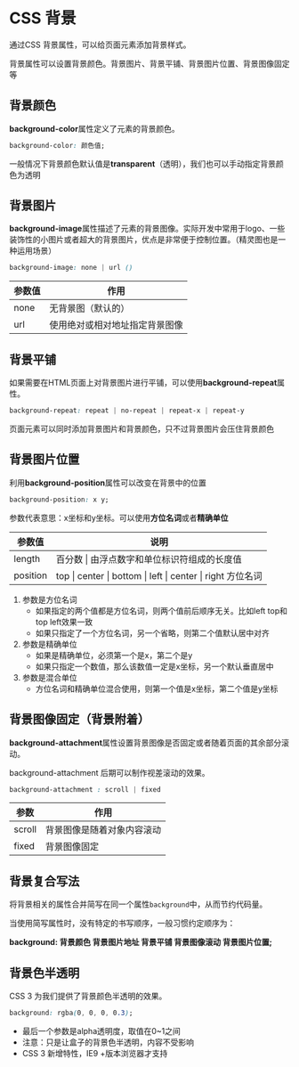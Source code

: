 # CSS 背景

通过CSS 背景属性，可以给页面元素添加背景样式。

背景属性可以设置背景颜色。背景图片、背景平铺、背景图片位置、背景图像固定等

## 背景颜色

**background-color**属性定义了元素的背景颜色。

```css
background-color: 颜色值;
```

一般情况下背景颜色默认值是**transparent**（透明），我们也可以手动指定背景颜色为透明

## 背景图片

**background-image**属性描述了元素的背景图像。实际开发中常用于logo、一些装饰性的小图片或者超大的背景图片，优点是非常便于控制位置。（精灵图也是一种运用场景）

```css
background-image: none | url ()
```

| 参数值 | 作用                           |
| ------ | ------------------------------ |
| none   | 无背景图（默认的）             |
| url    | 使用绝对或相对地址指定背景图像 |

## 背景平铺

如果需要在HTML页面上对背景图片进行平铺，可以使用**background-repeat**属性。

```css
background-repeat: repeat | no-repeat | repeat-x | repeat-y
```

页面元素可以同时添加背景图片和背景颜色，只不过背景图片会压住背景颜色

## 背景图片位置

利用**background-position**属性可以改变在背景中的位置

```css
background-position: x y;
```

参数代表意思：x坐标和y坐标。可以使用**方位名词**或者**精确单位**

| 参数值   | 说明                                                        |
| -------- | ----------------------------------------------------------- |
| length   | 百分数 \| 由浮点数字和单位标识符组成的长度值                |
| position | top \| center \| bottom \| left \| center \| right 方位名词 |

1. 参数是方位名词
   - 如果指定的两个值都是方位名词，则两个值前后顺序无关。比如left top和top left效果一致
   - 如果只指定了一个方位名词，另一个省略，则第二个值默认居中对齐
2. 参数是精确单位
   - 如果是精确单位，必须第一个是x，第二个是y
   - 如果只指定一个数值，那么该数值一定是x坐标，另一个默认垂直居中
3. 参数是混合单位
   - 方位名词和精确单位混合使用，则第一个值是x坐标，第二个值是y坐标

## 背景图像固定（背景附着）

**background-attachment**属性设置背景图像是否固定或者随着页面的其余部分滚动。

background-attachment 后期可以制作视差滚动的效果。

```css
background-attachment : scroll | fixed
```

| 参数   | 作用                       |
| ------ | -------------------------- |
| scroll | 背景图像是随着对象内容滚动 |
| fixed  | 背景图像固定               |

## 背景复合写法

将背景相关的属性合并简写在同一个属性`background`中，从而节约代码量。

当使用简写属性时，没有特定的书写顺序，一般习惯约定顺序为：

**background: 背景颜色 背景图片地址 背景平铺 背景图像滚动 背景图片位置;**

## 背景色半透明

CSS 3 为我们提供了背景颜色半透明的效果。

```css
background: rgba(0, 0, 0, 0.3);
```

- 最后一个参数是alpha透明度，取值在0~1之间
- 注意：只是让盒子的背景色半透明，内容不受影响
- CSS 3 新增特性，IE9 +版本浏览器才支持
